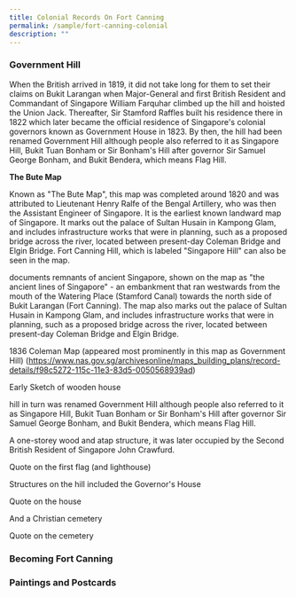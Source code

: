 ```yaml
---
title: Colonial Records On Fort Canning
permalink: /sample/fort-canning-colonial
description: ""
---
```

### **Government Hill**

When the British arrived in 1819, it did not take long for them to set their claims on Bukit Larangan when Major-General and first British Resident and Commandant of Singapore William Farquhar climbed up the hill and hoisted the Union Jack. Thereafter, Sir Stamford Raffles built his residence there in 1822 which later became the official residence of Singapore's colonial governors known as Government House in 1823. By then, the hill had been renamed Government Hill although people also referred to it as Singapore Hill, Bukit Tuan Bonham or Sir Bonham's Hill after governor Sir Samuel George Bonham, and Bukit Bendera, which means Flag Hill.

**The Bute Map**

Known as "The Bute Map", this map was completed around 1820 and was attributed to Lieutenant Henry Ralfe of the Bengal Artillery, who was then the Assistant Engineer of Singapore. It is the earliest known landward map of Singapore. It marks out the palace of Sultan Husain in Kampong Glam, and includes infrastructure works that were in planning, such as a proposed bridge across the river, located between present-day Coleman Bridge and Elgin Bridge. Fort Canning Hill, which is labeled "Singapore Hill" can also be seen in the map.

documents remnants of ancient Singapore, shown on the map as "the ancient lines of Singapore" - an embankment that ran westwards from the mouth of the Watering Place (Stamford Canal) towards the north side of Bukit Larangan (Fort Canning). The map also marks out the palace of Sultan Husain in Kampong Glam, and includes infrastructure works that were in planning, such as a proposed bridge across the river, located between present-day Coleman Bridge and Elgin Bridge.

1836 Coleman Map (appeared most prominently in this map as Government Hill) (https://www.nas.gov.sg/archivesonline/maps_building_plans/record-details/f98c5272-115c-11e3-83d5-0050568939ad)

Early Sketch of wooden house

hill in turn was renamed Government Hill although people also referred to it as Singapore Hill, Bukit Tuan Bonham or Sir Bonham's Hill after governor Sir Samuel George Bonham, and Bukit Bendera, which means Flag Hill.

A one-storey wood and atap structure, it was later occupied by the Second British Resident of Singapore John Crawfurd.

Quote on the first flag (and lighthouse)

Structures on the hill included the Governor's House

Quote on the house  

And a Christian cemetery

Quote on the cemetery

### **Becoming Fort Canning**

### **Paintings and Postcards**